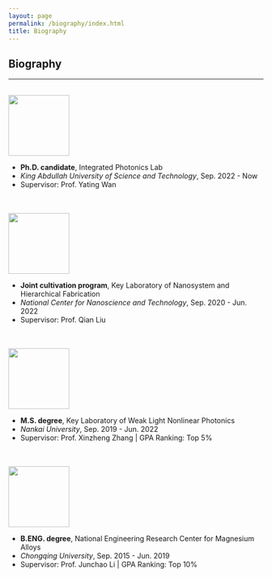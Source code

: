 ```yaml
---
layout: page
permalink: /biography/index.html
title: Biography
---
```


## Biography

---

<br>

<img src="https://albert-canite.github.io/images/KAUST.png" class="floatpic_l" width="120" height="120">

<br>

* **Ph.D. candidate**, Integrated Photonics Lab
* _King Abdullah University of Science and Technology_, Sep. 2022 - Now
* Supervisor: Prof. Yating Wan
  
<br>
<br>

<img src="https://albert-canite.github.io/images/cas.png" class="floatpic_l" width="120" height="120">

<br>

* **Joint cultivation program**, Key Laboratory of Nanosystem and Hierarchical Fabrication
* _National Center for Nanoscience and Technology_, Sep. 2020 - Jun. 2022
* Supervisor: Prof. Qian Liu  

<br>
<br>

<img src="https://albert-canite.github.io/images/nankai.png" class="floatpic_l" width="120" height="120">

<br>

* **M.S. degree**, Key Laboratory of Weak Light Nonlinear Photonics
* _Nankai University_, Sep. 2019 - Jun. 2022
* Supervisor: Prof. Xinzheng Zhang  |  GPA Ranking: Top 5%

<br>
<br>

<img src="https://albert-canite.github.io/images/chongqing.png" class="floatpic_l" width="120" height="120">

<br>

* **B.ENG. degree**, National Engineering Research Center for Magnesium Alloys
* _Chongqing University_, Sep. 2015 - Jun. 2019
* Supervisor: Prof. Junchao Li  |  GPA Ranking: Top 10%

<br>
